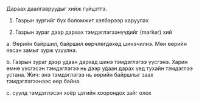 Дараах даалгавруудыг хийж гүйцэтгэ.

1. Газрын зургийг бүх боломжит хэлбэрээр харуулах

2. Газрын зураг дээр дараах тэмдэглэгээнүүдийг (marker) хий

а. Өөрийн байршил, байршил өөрчлөгдөхөд шинэчилнэ.
   Мөн өөрийн явсан замыг зурж үзүүлнэ.

b. Газрын зураг дээр удаан дархад шинэ тэмдэглэгээ үүсгэнэ. 
   Харин өмнө үүсгэсэн тэмдэглэгээ нь дээр удаан дарах үед тухайн тэмдэглээ устана.
   Жич: энэ тэмдэглэгээ нь өөрийн байршлыг заах тэмдэглэгээнээс өөр байна.

c. сүүлд тэмдэглэсэн хоёр цэгийн хоорондох зайг олох
